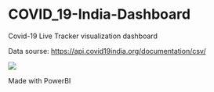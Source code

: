 # COVID_19-India-Dashboard
Covid-19 Live Tracker visualization dashboard

Data sourse: https://api.covid19india.org/documentation/csv/

![](COVID-19India.jpg)

Made with PowerBI
